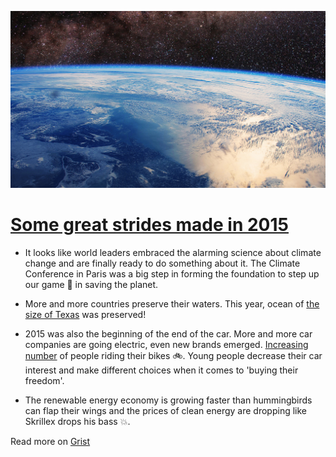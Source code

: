![earth](2016-01-02-29-earth.jpg)

# [Some great strides made in 2015](http://grist.org/climate-energy/heres-the-good-news-about-earth-from-this-year/)

* It looks like world leaders embraced the alarming science about climate change and are finally ready to do something about it. The Climate Conference in Paris was a big step in forming the foundation to step up our game 💪 in saving the planet.

* More and more countries preserve their waters. This year, ocean of [the size of Texas](http://bit.ly/1Tvi7bd) was preserved!

* 2015 was also the beginning of the end of the car. More and more car companies are going electric, even new brands emerged. [Increasing number](http://www.bikeleague.org/commutingdata) of people riding their bikes 🚲. Young people decrease their car interest and make different choices when it comes to 'buying their freedom'.

* The renewable energy economy is growing faster than hummingbirds can flap their wings and the prices of clean energy are dropping like Skrillex drops his bass 💥.

Read more on [Grist](http://grist.org/climate-energy/heres-the-good-news-about-earth-from-this-year/)
